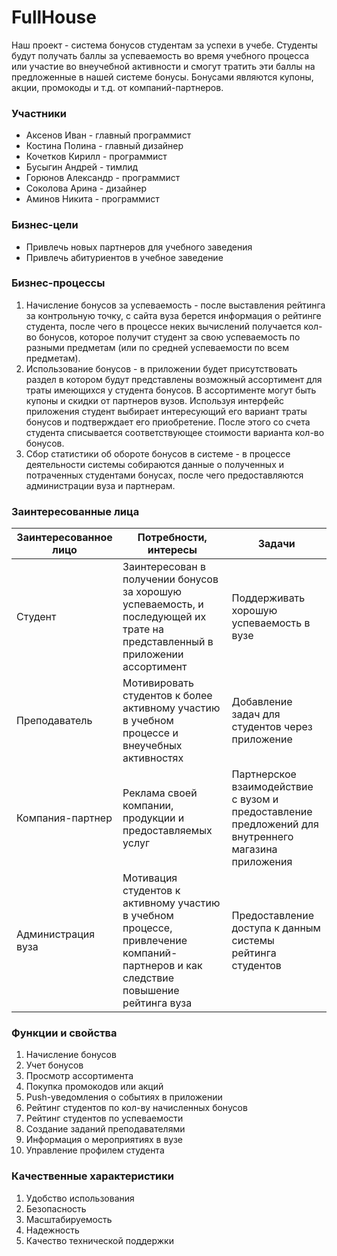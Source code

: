 # FullHouse
Наш проект - система бонусов студентам за успехи в учебе. Студенты будут получать баллы за успеваемость во время учебного процесса или участие во внеучебной активности и смогут тратить эти баллы на предложенные в нашей системе бонусы. Бонусами являются купоны, акции, промокоды и т.д. от компаний-партнеров.

### Участники
- Аксенов Иван - главный программист
- Костина Полина - главный дизайнер
- Кочетков Кирилл - программист
- Бусыгин Андрей - тимлид
- Горюнов Александр - программист
- Соколова Арина - дизайнер
- Аминов Никита - программист

### Бизнес-цели
- Привлечь новых партнеров для учебного заведения
- Привлечь абитуриентов в учебное заведение

### Бизнес-процессы
1. Начисление бонусов за успеваемость - после выставления рейтинга за контрольную точку, с сайта вуза берется информация о рейтинге студента, после чего в процессе неких вычислений получается кол-во бонусов, которое получит студент за свою успеваемость по разными предметам (или по средней успеваемости по всем предметам).
2. Использование бонусов - в приложении будет присутствовать раздел в котором будут представлены возможный ассортимент для траты имеющихся у студента бонусов. В ассортименте могут быть купоны и скидки от партнеров вузов. Используя интерфейс приложения студент выбирает интересующий его вариант траты бонусов и подтверждает его приобретение. После этого со счета студента списывается соответствующее стоимости варианта кол-во бонусов.
3. Сбор статистики об обороте бонусов в системе - в процессе деятельности системы собираются данные о полученных и потраченных студентами бонусах, после чего предоставляются администрации вуза и партнерам.

### Заинтересованные лица
| Заинтересованное лицо | Потребности, интересы | Задачи |
| --- | --- | --- |
| Студент | Заинтересован в получении бонусов за хорошую успеваемость, и последующей их трате на представленный в приложении ассортимент | Поддерживать хорошую успеваемость в вузе |
| Преподаватель | Мотивировать студентов к более активному участию в учебном процессе и внеучебных активностях | Добавление задач для студентов через приложение |
| Компания-партнер | Реклама своей компании, продукции и предоставляемых услуг | Партнерское взаимодействие с вузом и предоставление предложений для внутреннего магазина приложения |
| Администрация вуза | Мотивация студентов к активному участию в учебном процессе, привлечение компаний-партнеров и как следствие повышение рейтинга вуза | Предоставление доступа к данным системы рейтинга студентов |

### Функции и свойства
1. Начисление бонусов
2. Учет бонусов
3. Просмотр ассортимента
4. Покупка промокодов или акций
5. Push-уведомления о событиях в приложении
6. Рейтинг студентов по кол-ву начисленных бонусов
7. Рейтинг студентов по успеваемости
8. Создание заданий преподавателями
9. Информация о мероприятиях в вузе
10. Управление профилем студента

### Качественные характеристики
1. Удобство использования
2. Безопасность
3. Масштабируемость
4. Надежность
5. Качество технической поддержки